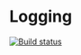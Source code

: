 # Logging







[![Build status](https://dev.azure.com/SmartOpenSource/Smart%20Standards%20(Allgemein)/_apis/build/status/Logging)](https://dev.azure.com/SmartOpenSource/Smart%20Standards%20(Allgemein)/_build/latest?definitionId=17)